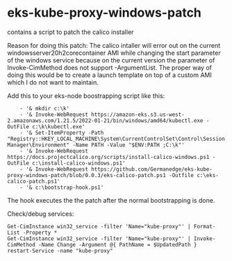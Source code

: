 # eks-kube-proxy-windows-patch
contains a script to patch the calico installer

Reason for doing this patch:
The calico intaller will error out on the current windowsserver20h2corecontainer AMI while changing the start parameter of the windows service because on the current version the parameter of Invoke-CimMethod does not support -ArgumentList.
The proper way of doing this would be to create a launch template on top of a custom AMI which I do not want to maintain.

 Add this to your eks-node boostrapping script like this:
```  preBootstrapCommands:
    - '& mkdir c:\k'
    - '& Invoke-WebRequest https://amazon-eks.s3.us-west-2.amazonaws.com/1.21.5/2022-01-21/bin/windows/amd64/kubectl.exe -OutFile c:\k\kubectl.exe'
    - '& Set-ItemProperty -Path "Registry::HKEY_LOCAL_MACHINE\System\CurrentControlSet\Control\Session Manager\Environment" -Name PATH -Value "$ENV:PATH ;C:\k"'
    - '& Invoke-WebRequest https://docs.projectcalico.org/scripts/install-calico-windows.ps1 -OutFile c:\install-calico-windows.ps1'
    - '& Invoke-WebRequest https://github.com/Germanedge/eks-kube-proxy-windows-patch/blob/0.0.3/eks-calico-patch.ps1 -Outfile c:\eks-calico-patch.ps1'
    - '& c:\bootstrap-hook.ps1'
 ```
The hook executes the the patch after the normal bootstrapping is done.


Check/debug services:
```
Get-CimInstance win32_service -filter 'Name="kube-proxy"' | Format-List -Property *
Get-CimInstance win32_service -filter 'Name="kube-proxy"' | Invoke-CimMethod -Name Change -Argument @{ PathName = $UpdatedPath }
restart-Service -name "kube-proxy"
```
